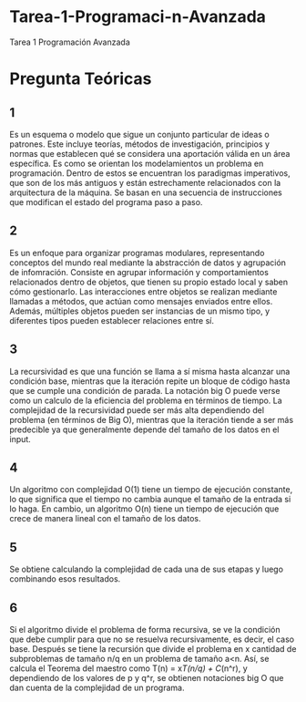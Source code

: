 # Tarea-1-Programaci-n-Avanzada
Tarea 1 Programación Avanzada

# Pregunta Teóricas

## 1

Es un esquema o modelo que sigue un conjunto particular de ideas o patrones. Este incluye teorías, métodos de investigación, principios y normas que establecen qué se considera una aportación válida en un área específica. Es como se orientan los modelamientos un problema en programación. Dentro de estos se encuentran los paradigmas imperativos, que son de los más antiguos y están estrechamente relacionados con la arquitectura de la máquina. Se basan en una secuencia de instrucciones que modifican el estado del programa paso a paso.

## 2

Es un enfoque para organizar programas modulares, representando conceptos del mundo real mediante la abstracción de datos y agrupación de infomración. Consiste en agrupar información y comportamientos relacionados dentro de objetos, que tienen su propio estado local y saben cómo gestionarlo. Las interacciones entre objetos se realizan mediante llamadas a métodos, que actúan como mensajes enviados entre ellos. Además, múltiples objetos pueden ser instancias de un mismo tipo, y diferentes tipos pueden establecer relaciones entre sí. 

## 3 

La recursividad es que una función se llama a sí misma hasta alcanzar una condición base, mientras que la iteración repite un bloque de código hasta que se cumple una condición de parada. La notación big O puede verse como un calculo de la eficiencia del problema en términos de tiempo. La complejidad de la recursividad puede ser más alta dependiendo del problema (en términos de Big O), mientras que la iteración tiende a ser más predecible ya que generalmente depende del tamaño de los datos en el input.

## 4

Un algoritmo con complejidad O(1) tiene un tiempo de ejecución constante, lo que significa que el tiempo no cambia aunque el tamaño de la entrada si lo haga. En cambio, un algoritmo O(n) tiene un tiempo de ejecución que crece de manera lineal con el tamaño de los datos.

## 5 

Se obtiene calculando la complejidad de cada una de sus etapas y luego combinando esos resultados.

## 6

Si el algoritmo divide el problema de forma recursiva, se ve la condición que debe cumplir para que no se resuelva recursivamente, es decir, el caso base. Después se tiene la recursión que divide el problema en x cantidad de subproblemas de tamaño n/q en un problema de tamaño a<n. Así, se calcula el Teorema del maestro como T(n) = x*T(n/q) + C*(n^r), y dependiendo de los valores de p y q^r, se obtienen notaciones big O que dan cuenta de la complejidad de un programa.
